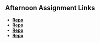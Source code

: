 ## Afternoon Assignment Links

* **[Repo](https://github.com/bjohnson93/triviaApi)**
* **[Repo](https://github.com/bjohnson93/summer23_greglistAsync)**
* **[Repo](https://github.com/bjohnson93/pokedexApi)**
* **[Repo](https://github.com/bjohnson93/<ASSIGNMENT_REPO>)**
